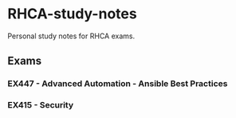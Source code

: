 # RHCA-study-notes
Personal study notes for RHCA exams.

## Exams

### EX447 - Advanced Automation - Ansible Best Practices
### EX415 - Security

